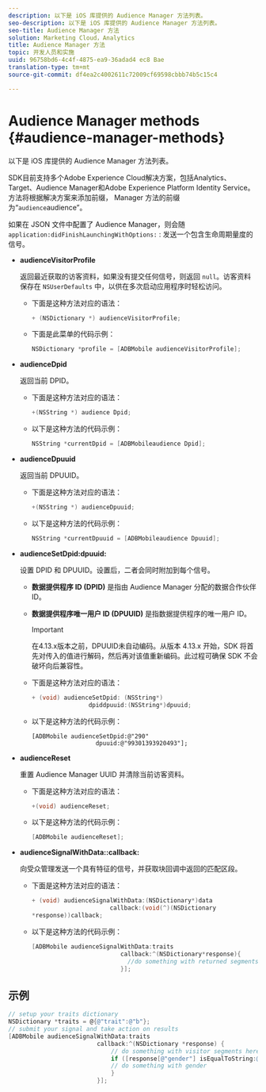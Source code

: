 ```yaml
---
description: 以下是 iOS 库提供的 Audience Manager 方法列表。
seo-description: 以下是 iOS 库提供的 Audience Manager 方法列表。
seo-title: Audience Manager 方法
solution: Marketing Cloud，Analytics
title: Audience Manager 方法
topic: 开发人员和实施
uuid: 96758bd6-4c4f-4875-ea9-36adad4 ec8 Bae
translation-type: tm+mt
source-git-commit: df4ea2c4002611c72009cf69598cbbb74b5c15c4

---
```



# Audience Manager methods {#audience-manager-methods}

以下是 iOS 库提供的 Audience Manager 方法列表。

SDK目前支持多个Adobe Experience Cloud解决方案，包括Analytics、Target、Audience Manager和Adobe Experience Platform Identity Service。方法将根据解决方案来添加前缀， Manager 方法的前缀为“`audience`audience”。

如果在 JSON 文件中配置了 Audience Manager，则会随 `application:didFinishLaunchingWithOptions:` : 发送一个包含生命周期量度的信号。

* **audienceVisitorProfile**

   返回最近获取的访客资料，如果没有提交任何信号，则返回 `null`。访客资料保存在 `NSUserDefaults` 中，以供在多次启动应用程序时轻松访问。

   * 下面是这种方法对应的语法：

      ```objective-c
      + (NSDictionary *) audienceVisitorProfile;
      ```

   * 下面是此菜单的代码示例：

      ```objective-c
      NSDictionary *profile = [ADBMobile audienceVisitorProfile]; 
      ```

* **audienceDpid**

   返回当前 DPID。

   * 下面是这种方法对应的语法：

      ```objective-c
      +(NSString *) audience Dpid;
      ```

   * 以下是这种方法的代码示例：

      ```objective-c
      NSString *currentDpid = [ADBMobileaudience Dpid]; 
      ```

* **audienceDpuuid**

   返回当前 DPUUID。

   * 下面是这种方法对应的语法：

      ```objective-c
      +(NSString *) audienceDpuuid;
      ```

   * 以下是这种方法的代码示例：

      ```objective-c
      NSString *currentDpuuid = [ADBMobileaudience Dpuuid]; 
      ```

* **audienceSetDpid:&#x200B;dpuuid:**

   设置 DPID 和 DPUUID。设置后，二者会同时附加到每个信号。

   * **数据提供程序 ID (DPID)** 是指由 Audience Manager 分配的数据合作伙伴 ID。
   * **数据提供程序唯一用户 ID (DPUUID)** 是指数据提供程序的唯一用户 ID。

      >[!IMPORTANT]
      >
      >在4.13.x版本之前，DPUUID未自动编码。从版本 4.13.x 开始，SDK 将首先对传入的值进行解码，然后再对该值重新编码。此过程可确保 SDK 不会破坏向后兼容性。

   * 下面是这种方法对应的语法：

      ```objective-c
      + (void) audienceSetDpid: (NSString*)   
                      dpiddpuuid:(NSString*)dpuuid;
      ```

   * 以下是这种方法的代码示例：

      ```objective-
      [ADBMobile audienceSetDpid:@"290"
                        dpuuid:@"99301393920493"];
      ```

* **audienceReset**

   重置 Audience Manager UUID 并清除当前访客资料。

   * 下面是这种方法对应的语法：

      ```objective-c
      +(void) audienceReset;
      ```

   * 以下是这种方法的代码示例：

      ```objective-c
      [ADBMobile audienceReset]; 
      ```

* **audienceSignalWithData::&#x200B;callback:**

   向受众管理发送一个具有特征的信号，并获取块回调中返回的匹配区段。

   * 下面是这种方法对应的语法：

      ```objective-c
      + (void) audienceSignalWithData:(NSDictionary*)data
                            callback:(void(^)(NSDictionary
      *response))callback; 
      ```

   * 以下是这种方法的代码示例：

      ```objective-c
      [ADBMobile audienceSignalWithData:traits
                               callback:^(NSDictionary*response){
                                 //do something with returned segments
                               }];
      ```

## 示例

```objective-c
// setup your traits dictionary 
NSDictionary *traits = @{@"trait":@"b"}; 
// submit your signal and take action on results 
[ADBMobile audienceSignalWithData:traits  
                         callback:^(NSDictionary *response) { 
                             // do something with visitor segments here 
                             if ([response[@"gender"] isEqualToString:@"male"]) { 
                             // do something with gender  
                             } 
                         }];
```
